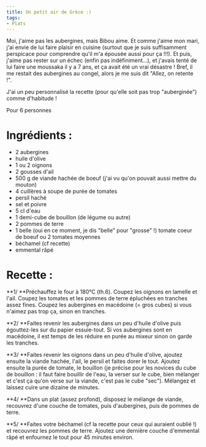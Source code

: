 ```yaml
---
title: Un petit air de Grèce :)
tags:
- Plats
---
```


Moi, j'aime pas les aubergines, mais Bibou aime. Et comme j'aime mon mari, j'ai envie de lui faire plaisir en cuisine (surtout que je suis suffisamment perspicace pour comprendre qu'il m'a épousée aussi pour ça !!!). Et puis, j'aime pas rester sur un échec (enfin pas indéfiniment...), et j'avais tenté de lui faire une moussaka il y a 7 ans, et ça avait été un vrai désastre ! Bref, il me restait des aubergines au congel, alors je me suis dit "Allez, on retente !".

J'ai un peu personnalisé la recette (pour qu'elle soit pas trop "auberginée") comme d'habitude !



Pour 6 personnes





# Ingrédients :



 - 2 aubergines
 - huile d'olive
 - 1 ou 2 oignons
 - 2 gousses d'ail
 - 500 g de viande hachée de boeuf (j'ai vu qu'on pouvait aussi mettre du mouton)
 - 4 cuillères à soupe de purée de tomates
 - persil haché
 - sel et poivre
 - 5 cl d'eau
 - 1 demi-cube de bouillon (de légume ou autre)
 - 2 pommes de terre
 - 1 belle (oui en ce moment, je dis "belle" pour "grosse" !) tomate coeur de boeuf ou 2 tomates moyennes
 - béchamel (cf recette)
 - emmental râpé




# Recette :



**1/ **Préchauffez le four à 180°C (th.6). Coupez les oignons en lamelle et l'ail. Coupez les tomates et les pommes de terre épluchées en tranches assez fines. Coupez les aubergines en macédoine (= gros cubes) si vous n'aimez pas trop ça, sinon en tranches.

**2/ **Faites revenir les aubergines dans un peu d'huile d'olive puis égouttez-les sur du papier essuie-tout. Si vos aubergines sont en macédoine, il est temps de les réduire en purée au mixeur sinon on garde les tranches.

**3/ **Faites revenir les oignons dans un peu d'huile d'olive, ajoutez ensuite la viande hachée, l'ail, le persil et faites dorer le tout. Ajoutez ensuite la purée de tomate, le bouillon (je précise pour les novices du cube de bouillon : il faut faire bouillir de l'eau, la verser sur le cube, bien mélanger et c'est ça qu'on verse sur la viande, c'est pas le cube "sec"). Mélangez et laissez cuire une dizaine de minutes.

**4/ **Dans un plat (assez profond), disposez le mélange de viande, recouvrez d'une couche de tomates, puis d'aubergines, puis de pommes de terre.

**5/ **Faites votre béchamel (cf la recette pour ceux qui auraient oublié !) et recouvrez les pommes de terre. Ajoutez une dernière couche d'emmental râpé et enfournez le tout pour 45 minutes environ.
